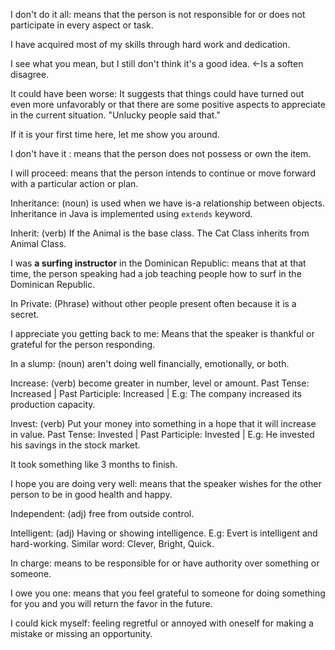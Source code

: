 I don't do it all: means that the person is not responsible for or does not participate in every aspect or task.

I have acquired most of my skills through hard work and dedication.

I see what you mean, but I still don't think it's a good idea. <-Is a soften disagree. 

It could have been worse: It suggests that things could have turned out even more unfavorably or that there are some positive aspects to appreciate in the current situation. "Unlucky people said that."

If it is your first time here, let me show you around.

I don't have it : means that the person does not possess or own the item.

I will proceed:  means that the person intends to continue or move forward with a particular action or plan. 

Inheritance: (noun) is used when we have is-a relationship between objects. Inheritance in Java is implemented using ```extends``` keyword.

Inherit: (verb) If the Animal is the base class. The Cat Class inherits from Animal Class. 

I was **a surfing instructor** in the Dominican Republic: means that at that time, the person speaking had a job teaching people how to surf in the Dominican Republic.

In Private: (Phrase) without other people present often because it is a secret. 

I appreciate you getting back to me: Means that the speaker is thankful or grateful for the person responding.

In a slump: (noun) aren't doing well financially, emotionally, or both. 

Increase: (verb) become greater in number, level or amount. Past Tense: Increased | Past Participle: Increased | E.g: The company increased its production capacity. 

Invest: (verb) Put your money into something in a hope that it will increase in value. Past Tense: Invested | Past Participle: Invested | E.g: He invested his savings in the stock market. 


It took something like 3 months to finish. 

I hope you are doing very well: means that the speaker wishes for the other person to be in good health and happy.

Independent: (adj) free from outside control.

Intelligent: (adj) Having or showing intelligence. E.g: Evert is intelligent and hard-working. Similar word: Clever, Bright, Quick. 

In charge: means to be responsible for or have authority over something or someone. 

I owe you one: means that you feel grateful to someone for doing something for you and you will return the favor in the future. 

I could kick myself: feeling regretful or annoyed with oneself for making a mistake or missing an opportunity.